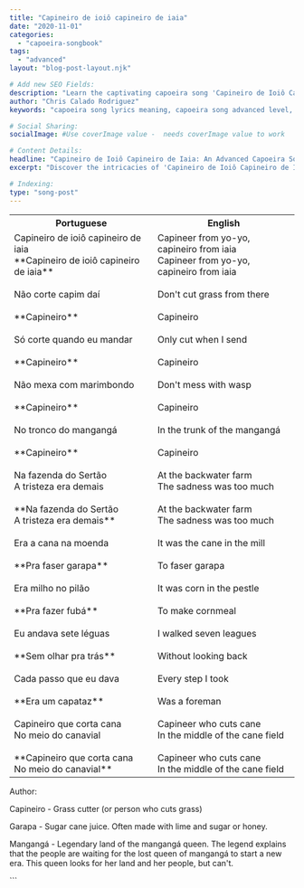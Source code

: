 ```yaml
---
title: "Capineiro de ioiô capineiro de iaia"
date: "2020-11-01"
categories:
  - "capoeira-songbook"
tags:
  - "advanced"
layout: "blog-post-layout.njk"

# Add new SEO Fields:
description: "Learn the captivating capoeira song 'Capineiro de Ioiô Capineiro de Iaia.' Explore its history, meaning, and advanced techniques."
author: "Chris Calado Rodriguez"
keywords: "capoeira song lyrics meaning, capoeira song advanced level, Capineiro de Ioiô analysis, traditional capoeira music, capoeira song history, capoeira roda songs, learn capoeira songs, capoeira musicality"

# Social Sharing:
socialImage: #Use coverImage value -  needs coverImage value to work

# Content Details:
headline: "Capineiro de Ioiô Capineiro de Iaia: An Advanced Capoeira Song"
excerpt: "Discover the intricacies of 'Capineiro de Ioiô Capineiro de Iaia,' a challenging capoeira song, and enhance your understanding of capoeira's musical tradition."

# Indexing:
type: "song-post"
---
```



<table class="capoeira-table">
    <tr class="header-row">
        <th>Portuguese</th>
        <th>English</th>
    </tr>
    <tr>
        <td>Capineiro de ioiô capineiro de iaia<br>**Capineiro de ioiô capineiro de iaia**<br><br>Não corte capim daí<br><br>**Capineiro**<br><br>Só corte quando eu mandar<br><br>**Capineiro**<br><br>Não mexa com marimbondo<br><br>**Capineiro**<br><br>No tronco do mangangá<br><br>**Capineiro**<br><br>Na fazenda do Sertão<br>A tristeza era demais<br><br>**Na fazenda do Sertão<br>A tristeza era demais**<br><br>Era a cana na moenda<br><br>**Pra faser garapa**<br><br>Era milho no pilão<br><br>**Pra fazer fubá**<br><br>Eu andava sete léguas<br><br>**Sem olhar pra trás**<br><br>Cada passo que eu dava<br><br>**Era um capataz**<br><br>Capineiro que corta cana<br>No meio do canavial<br><br>**Capineiro que corta cana<br>No meio do canavial**</td>
        <td>Capineer from yo-yo, capineiro from iaia<br>Capineer from yo-yo, capineiro from iaia<br><br>Don't cut grass from there<br><br>Capineiro<br><br>Only cut when I send<br><br>Capineiro<br><br>Don't mess with wasp<br><br>Capineiro<br><br>In the trunk of the mangangá<br><br>Capineiro<br><br>At the backwater farm<br>The sadness was too much<br><br>At the backwater farm<br>The sadness was too much<br><br>It was the cane in the mill<br><br>To faser garapa<br><br>It was corn in the pestle<br><br>To make cornmeal<br><br>I walked seven leagues<br><br>Without looking back<br><br>Every step I took<br><br>Was a foreman<br><br>Capineer who cuts cane<br>In the middle of the cane field<br><br>Capineer who cuts cane<br>In the middle of the cane field</td>
    </tr>
</table>
<figcaption>
Author:
</figcaption>

<p>Capineiro - Grass cutter (or person who cuts grass)</p>
<p>Garapa - Sugar cane juice. Often made with lime and sugar or honey.</p>
<p>Mangangá - Legendary land of the mangangá queen. The legend explains that the people are waiting for the lost queen of mangangá to start a new era. This queen looks for her land and her people, but can't.</p>
```